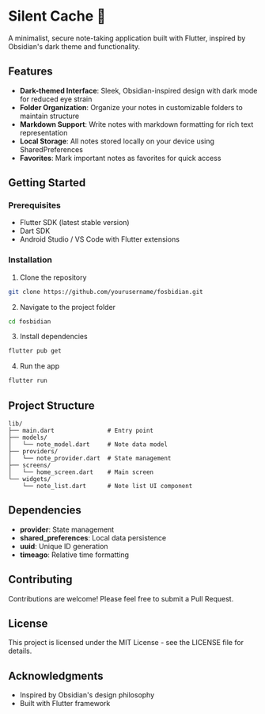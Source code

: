 # Silent Cache 📝

A minimalist, secure note-taking application built with Flutter, inspired by Obsidian's dark theme and functionality.

## Features

- **Dark-themed Interface**: Sleek, Obsidian-inspired design with dark mode for reduced eye strain
- **Folder Organization**: Organize your notes in customizable folders to maintain structure
- **Markdown Support**: Write notes with markdown formatting for rich text representation
- **Local Storage**: All notes stored locally on your device using SharedPreferences
- **Favorites**: Mark important notes as favorites for quick access

## Getting Started

### Prerequisites

- Flutter SDK (latest stable version)
- Dart SDK
- Android Studio / VS Code with Flutter extensions

### Installation

1. Clone the repository
```bash
git clone https://github.com/yourusername/fosbidian.git
```

2. Navigate to the project folder
```bash
cd fosbidian
```

3. Install dependencies
```bash
flutter pub get
```

4. Run the app
```bash
flutter run
```

## Project Structure

```
lib/
├── main.dart               # Entry point
├── models/
│   └── note_model.dart     # Note data model
├── providers/
│   └── note_provider.dart  # State management
├── screens/                
│   └── home_screen.dart    # Main screen
└── widgets/
    └── note_list.dart      # Note list UI component
```

## Dependencies

- **provider**: State management
- **shared_preferences**: Local data persistence
- **uuid**: Unique ID generation
- **timeago**: Relative time formatting

## Contributing

Contributions are welcome! Please feel free to submit a Pull Request.

## License

This project is licensed under the MIT License - see the LICENSE file for details.

## Acknowledgments

- Inspired by Obsidian's design philosophy
- Built with Flutter framework
